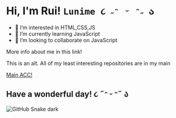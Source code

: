 # Hi, I'm Rui! ```Lunime ૮ ˶ᵔ ᵕ ᵔ˶ ა```
- 👀 I’m interested in HTML,CSS,JS
- 🌱 I’m currently learning JavaScript
- 💞️ I’m looking to collaborate on JavaScript

More info about me in this link!

This is an alt. All of my least interesting repositories are in my main

<a href="https://github.com/kawata0210">Main ACC!</a>

## Have a wonderful day! ૮ ˶ᵔ ᵕ ᵔ˶ ა

![GitHub Snake dark](github-snake-dark.svg#gh-dark-mode-only)


